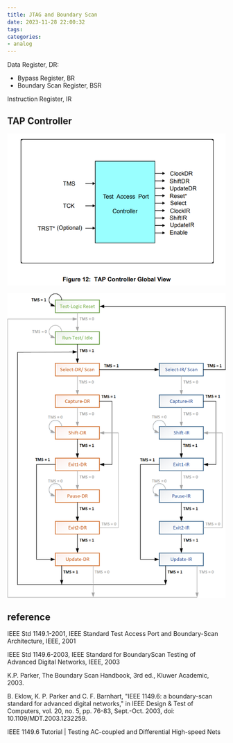 ```yaml
---
title: JTAG and Boundary Scan
date: 2023-11-28 22:00:32
tags:
categories:
- analog
---
```


Data Register, DR:

- Bypass Register, BR
- Boundary Scan Register, BSR

Instruction Register, IR



##  TAP Controller

![image-20231128230836498](jtag/image-20231128230836498.png)

![tap-controller-fsm](jtag/tap-controller-fsm.png)



## reference

IEEE Std 1149.1-2001, IEEE Standard Test Access Port and Boundary-Scan Architecture, IEEE, 2001

IEEE Std 1149.6-2003, IEEE Standard for BoundaryScan Testing of Advanced Digital Networks, IEEE, 2003

K.P. Parker, The Boundary Scan Handbook, 3rd ed., Kluwer Academic, 2003.

B. Eklow, K. P. Parker and C. F. Barnhart, "IEEE 1149.6: a boundary-scan standard for advanced digital networks," in IEEE Design & Test of Computers, vol. 20, no. 5, pp. 76-83, Sept.-Oct. 2003, doi: 10.1109/MDT.2003.1232259.

IEEE 1149.6 Tutorial | Testing AC-coupled and Differential High-speed Nets

